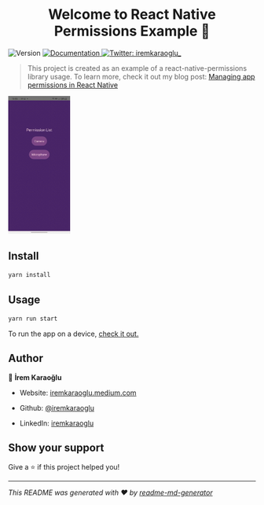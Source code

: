 <h1 align="center">Welcome to React Native Permissions Example 👋</h1>
<p>
  <img alt="Version" src="https://img.shields.io/badge/version-0.0.1-blue.svg?cacheSeconds=2592000" />
  <a href="iremkaraoglu.medium.com" target="_blank">
    <img alt="Documentation" src="https://img.shields.io/badge/documentation-yes-brightgreen.svg" />
  </a>
  <a href="https://twitter.com/iremkaraoglu_" target="_blank">
    <img alt="Twitter: iremkaraoglu_" src="https://img.shields.io/twitter/follow/iremkaraoglu_.svg?style=social" />
  </a>
</p>

> This project is created as an example of a react-native-permissions library usage. To learn more, check it out my blog post: [Managing app permissions in React Native](https://blog.logrocket.com/react-native-permissions/)



<img src="./demo.gif" width="25%" height="25%"/>

## Install

```sh
yarn install
```

## Usage

```sh
yarn run start
```

To run the app on a device, [check it out.](https://reactnative.dev/docs/running-on-device)
## Author

👤 **İrem Karaoğlu**

* Website: [iremkaraoglu.medium.com](https://iremkaraoglu.medium.com)

* Github: [@iremkaraoglu](https://github.com/iremkaraoglu)
* LinkedIn: [iremkaraoglu](https://linkedin.com/in/https:\/\/www.linkedin.com\/in\/iremkaraoglu)

## Show your support

Give a ⭐️ if this project helped you!

***
_This README was generated with ❤️ by [readme-md-generator](https://github.com/kefranabg/readme-md-generator)_
